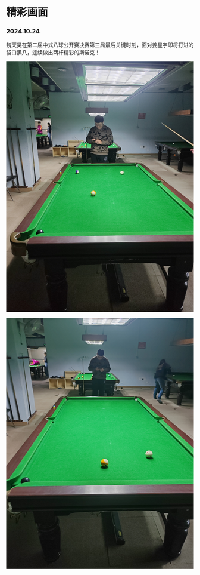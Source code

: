 # 精彩画面

### 2024.10.24

魏天昊在第二届中式八球公开赛决赛第三局最后关键时刻，面对姜星宇即将打进的袋口黑八，连续做出两杆精彩的斯诺克！

![](./img/20241024_001.jpg)

![](./img/20241024_002.jpg)

